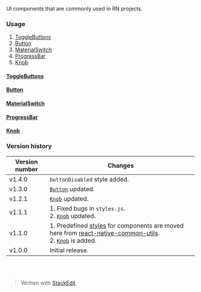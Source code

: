 ﻿UI components that are commonly used in RN projects.

### Usage

 1. <a name="ctogglebuttons"></a>[ToggleButtons](#togglebuttons)
 2. <a name="cbutton"></a>[Button](#button)
 3. <a name="cmaterialswitch"></a>[MaterialSwitch](#materialswitch)
 4. <a name="cprogressbar"></a>[ProgressBar](#progressbar)
 5. <a name="cknob"></a>[Knob](#knob)

#### <a name="togglebuttons"></a>[ToggleButtons<i class="icon-up"></i>](#ctogglebuttons)
#### <a name="button"></a>[Button<i class="icon-up"></i>](#cbutton)
#### <a name="materialswitch"></a>[MaterialSwitch<i class="icon-up"></i>](#cmaterialswitch)
#### <a name="progressbar"></a>[ProgressBar<i class="icon-up"></i>](#cprogressbar)
#### <a name="knob"></a>[Knob<i class="icon-up"></i>](#cknob)

### Version history

Version number|Changes
-|-
v1.4.0|`buttonDisabled` style added.
v1.3.0|[`Button`](#button) updated.
v1.2.1|[`Knob`](#knob) updated.
v1.1.1|1.&nbsp;Fixed bugs in `styles.js`.<br>2.&nbsp;[`Knob`](#knob) updated.
v1.1.0|1.&nbsp;Predefined [styles](https://npmjs.com/packages/react-native-common-utils#styles) for components are moved here from [react-native-common-utils](https://npmjs.com/packages/react-native-common-utils).<br>2.&nbsp;[`Knob`](#knob) is added.
v1.0.0|Initial release.
<br><br>
> Written with [StackEdit](https://stackedit.io/).
